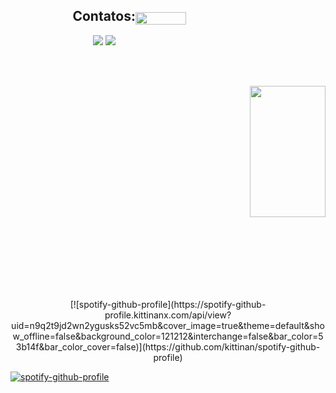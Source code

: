 <div style="display: flex; align-items: center; justify-content: center;">
  <div align="center">
    <h2>Contatos:</h2>
    <a href="mailto:kamilaingridc@gmail.com"><img src="https://img.shields.io/badge/-Gmail-%23333?style=for-the-badge&logo=gmail&logoColor=white" target="_blank"></a>
    <a href="https://www.linkedin.com/in/ingridcarvalhoin" target="_blank"><img src="https://img.shields.io/badge/-LinkedIn-%230077B5?style=for-the-badge&logo=linkedin&logoColor=white" target="_blank"></a>
  </div>
  <br>
  
  <img align="left" width="40%" height="60%" src="https://i.pinimg.com/originals/75/8f/1c/758f1cd8cede9c3e4711306fc030f4ce.gif"/>
</div>

<br><br>

<div align="right">
  <img width="49%" height="210px" src="https://github-readme-stats.vercel.app/api?username=kamilaingridc&hide_border=true&show_icons=true&title_color=C0C0C0&text_color=C0C0C0&bg_color=0d1117&hide=html,css">
</div>
<br><br>
<br><br>
<br><br>
<div align="center">
  <h2></h2>
[![spotify-github-profile](https://spotify-github-profile.kittinanx.com/api/view?uid=n9q2t9jd2wn2ygusks52vc5mb&cover_image=true&theme=default&show_offline=false&background_color=121212&interchange=false&bar_color=53b14f&bar_color_cover=false)](https://github.com/kittinan/spotify-github-profile)
</div>

[![spotify-github-profile](https://spotify-github-profile.kittinanx.com/api/view?uid=n9q2t9jd2wn2ygusks52vc5mb&cover_image=true&theme=default&show_offline=false&background_color=121212&interchange=false&bar_color=53b14f&bar_color_cover=false)](https://github.com/kittinan/spotify-github-profile)
